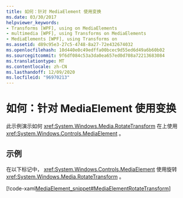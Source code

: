 ```yaml
---
title: 如何：针对 MediaElement 使用变换
ms.date: 03/30/2017
helpviewer_keywords:
- Transforms [WPF], using on MediaElements
- multimedia [WPF], using Transforms on MediaElements
- MediaElements [WPF], using Transforms on
ms.assetid: d89c95e3-27c5-4748-8a27-72e432674032
ms.openlocfilehash: 10d440e0c49edffa00bcec9d55ed6d49a6b60b02
ms.sourcegitcommit: 9f6df084c53a3da0ea657ed0d708a72213683084
ms.translationtype: MT
ms.contentlocale: zh-CN
ms.lasthandoff: 12/09/2020
ms.locfileid: "96970213"
---
```

# <a name="how-to-use-transforms-on-a-mediaelement"></a>如何：针对 MediaElement 使用变换
此示例演示如何 <xref:System.Windows.Media.RotateTransform> 在上使用 <xref:System.Windows.Controls.MediaElement> 。  
  
## <a name="example"></a>示例  
 在以下标记中， <xref:System.Windows.Controls.MediaElement> 使用旋转 <xref:System.Windows.Media.RotateTransform> 。  
  
 [!code-xaml[MediaElement_snippet#MediaElementRotateTransform](~/samples/snippets/csharp/VS_Snippets_Wpf/MediaElement_snippet/CSharp/TransformExample.xaml#mediaelementrotatetransform)]
